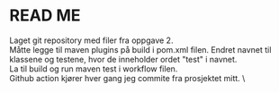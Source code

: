 # READ ME

Laget git repository med filer fra oppgave 2. \
Måtte legge til maven plugins på build i pom.xml filen. Endret navnet til klassene og testene, hvor de inneholder ordet "test" i navnet. \
La til build og run maven test i workflow filen. \
Github action kjører hver gang jeg commite fra prosjektet mitt. \
